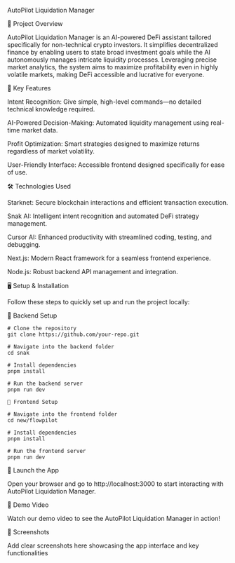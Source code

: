 AutoPilot Liquidation Manager

🚀 Project Overview

AutoPilot Liquidation Manager is an AI-powered DeFi assistant tailored specifically for non-technical crypto investors. It simplifies decentralized finance by enabling users to state broad investment goals while the AI autonomously manages intricate liquidity processes. Leveraging precise market analytics, the system aims to maximize profitability even in highly volatile markets, making DeFi accessible and lucrative for everyone.

🌟 Key Features

Intent Recognition: Give simple, high-level commands—no detailed technical knowledge required.

AI-Powered Decision-Making: Automated liquidity management using real-time market data.

Profit Optimization: Smart strategies designed to maximize returns regardless of market volatility.

User-Friendly Interface: Accessible frontend designed specifically for ease of use.

🛠️ Technologies Used

Starknet: Secure blockchain interactions and efficient transaction execution.

Snak AI: Intelligent intent recognition and automated DeFi strategy management.

Cursor AI: Enhanced productivity with streamlined coding, testing, and debugging.

Next.js: Modern React framework for a seamless frontend experience.

Node.js: Robust backend API management and integration.

🖥️ Setup & Installation

Follow these steps to quickly set up and run the project locally:

🔧 Backend Setup

    # Clone the repository
    git clone https://github.com/your-repo.git
    
    # Navigate into the backend folder
    cd snak
    
    # Install dependencies
    pnpm install
    
    # Run the backend server
    pnpm run dev
    
    🎨 Frontend Setup
    
    # Navigate into the frontend folder
    cd new/flowpilot
    
    # Install dependencies
    pnpm install
    
    # Run the frontend server
    pnpm run dev

🚀 Launch the App

Open your browser and go to http://localhost:3000 to start interacting with AutoPilot Liquidation Manager.

🎥 Demo Video

Watch our demo video to see the AutoPilot Liquidation Manager in action!

📸 Screenshots

Add clear screenshots here showcasing the app interface and key functionalities

